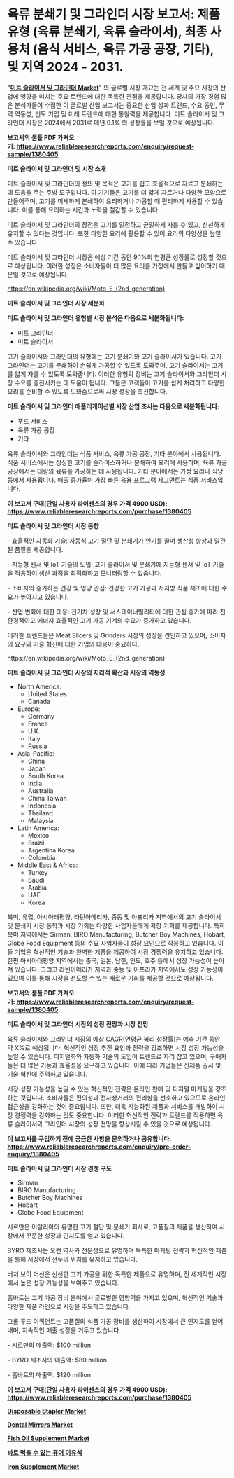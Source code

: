 <p><h1>육류 분쇄기 및 그라인더 시장 보고서: 제품 유형 (육류 분쇄기, 육류 슬라이서), 최종 사용처 (음식 서비스, 육류 가공 공장, 기타), 및 지역 2024 - 2031.</h1></p><p>"<strong><a href="https://www.reliableresearchreports.com/meat-slicers-and-grinders-r1380405">미트 슬라이서 및 그라인더 Market</a></strong>" 의 글로벌 시장 개요는 전 세계 및 주요 시장의 산업에 영향을 미치는 주요 트렌드에 대한 독특한 관점을 제공합니다. 당사의 가장 경험 많은 분석가들이 수집한 이 글로벌 산업 보고서는 중요한 산업 성과 트렌드, 수요 동인, 무역 역동성, 선도 기업 및 미래 트렌드에 대한 통찰력을 제공합니다. 미트 슬라이서 및 그라인더 시장은 2024에서 2031로 매년 9.1% 의 성장률을 보일 것으로 예상됩니다.</p>
<p><strong>보고서의 샘플 PDF 가져오기:&nbsp;<a href="https://www.reliableresearchreports.com/enquiry/request-sample/1380405">https://www.reliableresearchreports.com/enquiry/request-sample/1380405</a></strong></p>
<p><strong>미트 슬라이서 및 그라인더 및 시장 소개</strong></p>
<p><p>미트 슬라이서 및 그라인더의 정의 및 목적은 고기를 쉽고 효율적으로 자르고 분쇄하는 데 도움을 주는 주방 도구입니다. 이 기기들은 고기를 더 얇게 자르거나 다양한 모양으로 만들어주며, 고기를 미세하게 분쇄하여 요리하거나 가공할 때 편리하게 사용할 수 있습니다. 이를 통해 요리하는 시간과 노력을 절감할 수 있습니다.</p><p>미트 슬라이서 및 그라인더의 장점은 고기를 일정하고 균일하게 자를 수 있고, 신선하게 유지할 수 있다는 것입니다. 또한 다양한 요리에 활용할 수 있어 요리의 다양성을 높일 수 있습니다.</p><p>미트 슬라이서 및 그라인더 시장은 예상 기간 동안 9.1%의 연평균 성장률로 성장할 것으로 예상됩니다. 이러한 성장은 소비자들이 더 많은 요리를 가정에서 만들고 싶어하기 때문일 것으로 예상됩니다.</p></p>
<p><a href="https://en.wikipedia.org/wiki/Moto_E_(2nd_generation)">https://en.wikipedia.org/wiki/Moto_E_(2nd_generation)</a></p>
<p><strong>미트 슬라이서 및 그라인더 시장 세분화</strong></p>
<p><strong>미트 슬라이서 및 그라인더 유형별 시장 분석은 다음으로 세분화됩니다:</strong></p>
<p><ul><li>미트 그라인더</li><li>미트 슬라이서</li></ul></p>
<p><p>고기 슬라이서와 그라인더의 유형에는 고기 분쇄기와 고기 슬라이서가 있습니다. 고기 그라인더는 고기를 분쇄하여 손쉽게 가공할 수 있도록 도와주며, 고기 슬라이서는 고기를 얇게 자를 수 있도록 도와줍니다. 이러한 유형의 장비는 고기 슬라이서와 그라인더 시장 수요를 증진시키는 데 도움이 됩니다. 그들은 고객들이 고기를 쉽게 처리하고 다양한 요리를 준비할 수 있도록 도와줌으로써 시장 성장을 촉진합니다.</p></p>
<p><strong>미트 슬라이서 및 그라인더 애플리케이션별 시장 산업 조사는 다음으로 세분화됩니다:</strong></p>
<p><ul><li>푸드 서비스</li><li>육류 가공 공장</li><li>기타</li></ul></p>
<p><p>육류 슬라이서와 그라인더는 식품 서비스, 육류 가공 공장, 기타 분야에서 사용됩니다. 식품 서비스에서는 싱싱한 고기를 슬라이스하거나 분쇄하여 요리에 사용하며, 육류 가공공장에서는 대량의 육류를 가공하는 데 사용됩니다. 기타 분야에서는 가정 요리나 식당 등에서 사용됩니다. 매출 증가율이 가장 빠른 응용 프로그램 세그먼트는 식품 서비스입니다.</p></p>
<p><strong>이 보고서 구매(단일 사용자 라이센스의 경우 가격 4900 USD): <a href="https://www.reliableresearchreports.com/purchase/1380405">https://www.reliableresearchreports.com/purchase/1380405</a></strong></p>
<p><strong>미트 슬라이서 및 그라인더 시장 동향</strong></p>
<p><p>- 효율적인 자동화 기술: 자동식 고기 절단 및 분쇄기가 인기를 끌며 생산성 향상과 일관된 품질을 제공합니다.</p><p>- 지능형 센서 및 IoT 기술의 도입: 고기 슬라이서 및 분쇄기에 지능형 센서 및 IoT 기술을 적용하여 생산 과정을 최적화하고 모니터링할 수 있습니다.</p><p>- 소비자의 증가하는 건강 및 영양 관심: 건강한 고기 가공과 저지방 식품 제조에 대한 수요가 높아지고 있습니다.</p><p>- 산업 변화에 대한 대응: 전기차 성장 및 서스테이너빌리티에 대한 관심 증가에 따라 친환경적이고 에너지 효율적인 고기 가공 기계의 수요가 증가하고 있습니다.</p><p>이러한 트렌드들은 Meat Slicers 및 Grinders 시장의 성장을 견인하고 있으며, 소비자의 요구와 기술 혁신에 대한 기업의 대응이 중요하다.</p></p>
<p>https://en.wikipedia.org/wiki/Moto_E_(2nd_generation)</p>
<p><strong>미트 슬라이서 및 그라인더 시장의 지리적 확산과 시장의 역동성</strong></p>
<p><ul>
    <li>
        North America:
        <ul>
            <li>United States</li>
            <li>Canada</li>
        </ul>
    </li>
    <li>
        Europe:
        <ul>
            <li>Germany</li>
            <li>France</li>
            <li>U.K.</li>
            <li>Italy</li>
            <li>Russia</li>
        </ul>
    </li>
    <li>
        Asia-Pacific:
        <ul>
            <li>China</li>
            <li>Japan</li>
            <li>South Korea</li>
            <li>India</li>
            <li>Australia</li>
            <li>China Taiwan</li>
            <li>Indonesia</li>
            <li>Thailand</li>
            <li>Malaysia</li>
        </ul>
    </li>
    <li>
        Latin America:
        <ul>
            <li>Mexico</li>
            <li>Brazil</li>
            <li>Argentina Korea</li>
            <li>Colombia</li>
        </ul>
    </li>
    <li>
        Middle East & Africa:
        <ul>
            <li>Turkey</li>
            <li>Saudi</li>
            <li>Arabia</li>
            <li>UAE</li>
            <li>Korea</li>
        </ul>
    </li>
    </ul></p>
<p><p>북미, 유럽, 아시아태평양, 라틴아메리카, 중동 및 아프리카 지역에서의 고기 슬라이서 및 분쇄기 시장 동학과 시장 기회는 다양한 사업자들에게 확장 기회를 제공합니다. 특히 북미 지역에서는 Sirman, BIRO Manufacturing, Butcher Boy Machines, Hobart, Globe Food Equipment 등의 주요 사업자들이 성장 요인으로 작용하고 있습니다. 이들 기업은 혁신적인 기술과 완벽한 제품을 제공하여 시장 경쟁력을 유지하고 있습니다. 한편 아시아태평양 지역에서는 중국, 일본, 남한, 인도, 호주 등에서 성장 가능성이 높아져 있습니다. 그리고 라틴아메리카 지역과 중동 및 아프리카 지역에서도 성장 가능성이 있으며 이를 통해 시장을 선도할 수 있는 새로운 기회를 제공할 것으로 예상됩니다.</p></p>
<p><strong>보고서의 샘플 PDF 가져오기:&nbsp;<a href="https://www.reliableresearchreports.com/enquiry/request-sample/1380405">https://www.reliableresearchreports.com/enquiry/request-sample/1380405</a></strong></p>
<p><strong>미트 슬라이서 및 그라인더 시장의 성장 전망과 시장 전망</strong></p>
<p><p>육류 슬라이서와 그라인더 시장의 예상 CAGR(연평균 복리 성장률)는 예측 기간 동안 약 X%로 예상됩니다. 혁신적인 성장 추진 요인과 전략을 강조하면 시장 성장 가능성을 높일 수 있습니다. 디지털화와 자동화 기술의 도입이 트렌드로 자리 잡고 있으며, 구매자들은 더 많은 기능과 효율성을 요구하고 있습니다. 이에 따라 기업들은 신제품 출시 및 기술 혁신에 주력하고 있습니다.</p><p>시장 성장 가능성을 높일 수 있는 혁신적인 전략은 온라인 판매 및 디지털 마케팅을 강조하는 것입니다. 소비자들은 편의성과 전자상거래의 편리함을 선호하고 있으므로 온라인 접근성을 강화하는 것이 중요합니다. 또한, 더욱 지능화된 제품과 서비스를 개발하여 시장 경쟁력을 강화하는 것도 중요합니다. 이러한 혁신적인 전략과 트렌드를 적용하면 육류 슬라이서와 그라인더 시장의 성장 전망을 향상시킬 수 있을 것으로 예상됩니다.</p></p>
<p><strong>이 보고서를 구입하기 전에 궁금한 사항을 문의하거나 공유합니다. <a href="https://www.reliableresearchreports.com/enquiry/pre-order-enquiry/1380405">https://www.reliableresearchreports.com/enquiry/pre-order-enquiry/1380405</a></strong></p>
<p><strong>미트 슬라이서 및 그라인더 시장 경쟁 구도</strong></p>
<p><ul><li>Sirman</li><li>BIRO Manufacturing</li><li>Butcher Boy Machines</li><li>Hobart</li><li>Globe Food Equipment</li></ul></p>
<p><p>시르만은 이탈리아의 유명한 고기 절단 및 분쇄기 회사로, 고품질의 제품을 생산하여 시장에서 꾸준한 성장과 인지도를 얻고 있습니다. </p><p>BYRO 제조사는 오랜 역사와 전문성으로 유명하며 독특한 마케팅 전략과 혁신적인 제품을 통해 시장에서 선두의 위치를 유지하고 있습니다. </p><p>버처 보이 머신은 신선한 고기 가공을 위한 독특한 제품으로 유명하며, 전 세계적인 시장에서 높은 성장 가능성을 보여주고 있습니다. </p><p>홉바트는 고기 가공 장비 분야에서 글로벌한 영향력을 가지고 있으며, 혁신적인 기술과 다양한 제품 라인으로 시장을 주도하고 있습니다. </p><p>그롬 푸드 이쿼먼트는 고품질의 식품 가공 장비를 생산하여 시장에서 큰 인지도를 얻어내며, 지속적인 매출 성장을 거두고 있습니다. </p><p>- 시르만의 매출액: $100 million</p><p>- BYRO 제조사의 매출액: $80 million</p><p>- 홉바트의 매출액: $120 million</p></p>
<p><strong>이 보고서 구매(단일 사용자 라이센스의 경우 가격 4900 USD): <a href="https://www.reliableresearchreports.com/purchase/1380405">https://www.reliableresearchreports.com/purchase/1380405</a></strong></p>
<p><strong><p><a href="https://github.com/dylanObrien626/Market-Research-Report-List-1/blob/main/disposable-stapler-market.md">Disposable Stapler Market</a></p><p><a href="https://www.linkedin.com/pulse/dental-mirrors-market-global-insights-sales-trends-2024-2031-sfjcf?trackingId=pob6TU%2FhRKmUkSfRugAX0w%3D%3D">Dental Mirrors Market</a></p><p><a href="https://github.com/qndifksd5/Market-Research-Report-List-1/blob/main/fish-oil-supplement-market.md">Fish Oil Supplement Market</a></p><p><a href="https://github.com/sougarounis/Market-Research-Report-List-5/blob/main/360193585116.md">바로 먹을 수 있는 퓨어 이유식</a></p><p><a href="https://github.com/JameTravis/Market-Research-Report-List-6/blob/main/iron-supplement-market.md">Iron Supplement Market</a></p></strong></p>
<p></p>